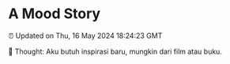 # A Mood Story

⏰ Updated on Thu, 16 May 2024 18:24:23 GMT

💭 Thought: Aku butuh inspirasi baru, mungkin dari film atau buku.

